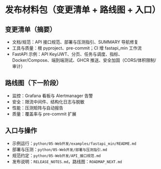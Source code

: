 # 发布材料包（变更清单 + 路线图 + 入口）

## 变更清单（摘要）

- 文档/规范：API 接口规范、部署与压测指引、SUMMARY 导航修复
- 工具与质量：根 pyproject、pre-commit；CI 增 fastapi_min 工作流
- FastAPI 示例：API Key/JWT、分页、任务与调度、指标、Docker/Compose、端到端测试、GHCR 推送、安全加固（CORS/体积限制/审计）

## 路线图（下一阶段）

- 监控：Grafana 看板与 Alertmanager 告警
- 安全：限流中间件、结构化日志与脱敏
- 性能：压测矩阵与自动报告
- 质量：覆盖率与 pre-commit 扩展

## 入口与操作

- 示例运行：`python/05-Web开发/examples/fastapi_min/README.md`
- 部署与压测：`python/05-Web开发/部署与压测指引.md`
- 规范约定：`python/05-Web开发/API_接口规范.md`
- 发布说明：`RELEASE_NOTES.md`，路线图：`ROADMAP_NEXT.md`
